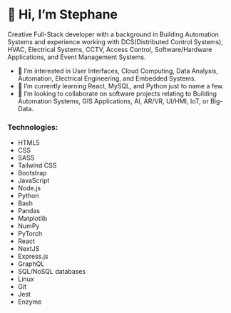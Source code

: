 <h1>👋 Hi, I’m Stephane</h1>
<p>Creative Full-Stack developer with a background in Building Automation Systems and experience working with DCS(Distributed Control Systems), HVAC, Electrical Systems, CCTV, Access Control, Software/Hardware Applications, and Event Management Systems.</p>

- 👀 I’m interested in User Interfaces, Cloud Computing, Data Analysis, Automation, Electrical Engineering, and Embedded Systems.
- 🌱 I’m currently learning React, MySQL, and Python just to name a few.
- 💞️ I’m looking to collaborate on software projects relating to Building Automation Systems, GIS Applications, AI, AR/VR, UI/HMI, IoT, or Big-Data. 



<h3>Technologies:</h3> 
 <ul>
  <li>HTML5
  <li>CSS</li>
  <li>SASS</li>
  <li>Tailwind CSS</li>
  <li>Bootstrap</li>
  <li>JavaScript</li>
  <li>Node.js</li>
  <li>Python</li>
  <li>Bash</li>
  <li>Pandas</li>
  <li>Matplotlib</li>
  <li>NumPy</li>
  <li>PyTorch</li>
  <li>React</li>
  <li>NextJS</li>
  <li>Express.js</li>
  <li>GraphQL</li>
  <li>SQL/NoSQL databases</li>
  <li>Linux</li>
  <li>Git</li>
  <li>Jest</li>
  <li>Enzyme</li>
</ul>


<!---
lionelroy/lionelroy is a ✨ special ✨ repository because its `README.md` (this file) appears on your GitHub profile.
You can click the Preview link to take a look at your changes.
--->
